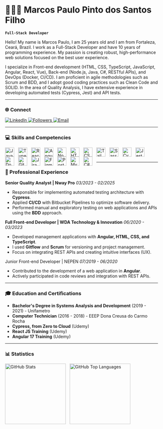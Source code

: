 # 👨🏽‍💻 Marcos Paulo Pinto dos Santos Filho

**`Full-Stack Developer`**

Hello! My name is Marcos Paulo, I am 25 years old and I am from Fortaleza, Ceará, Brazil. I work as a Full-Stack Developer and have 10 years of programming experience. My passion is creating robust, high-performance web solutions focused on the best user experience.

I specialize in Front-end development (HTML, CSS, TypeScript, JavaScript, Angular, React, Vue), Back-end (Node.js, Java, C#, RESTful APIs), and DevOps (Docker, CI/CD). I am proficient in agile methodologies such as Scrum and BDD, and I adopt good coding practices such as Clean Code and SOLID. In the area of Quality Analysis, I have extensive experience in developing automated tests (Cypress, Jest) and API tests.

---

### 🌐 Connect

<p align="left">
    <a href="https://www.linkedin.com/in/marcospsdev">
        <img
            alt="LinkedIn"
            title="Connect with me on LinkedIn"
            src="https://img.shields.io/badge/-LinkedIn-0077B5?style=for-the-badge&logo=linkedin&logoColor=white"
        />
    </a>
    <a href="https://github.com/marcospsdev?tab=followers">
        <img
            alt="Followers"
            title="Follow me on GitHub"
            src="https://custom-icon-badges.demolab.com/github/followers/marcospsdev?color=236ad3&labelColor=1155ba&style=for-the-badge&logo=github&label=Seguidores&logoColor=white"
        />
    </a>
    <a href="mailto:contato.marcosps@gmail.com">
        <img
            alt="Email"
            title="Send an email"
            src="https://img.shields.io/badge/-Email-D14836?style=for-the-badge&logo=gmail&logoColor=white"
        />
    </a>
</p>

---

### 💻 Skills and Competencies

<img 
    align="left"
    alt="JavaScript"
    title="JavaScript"
    width="30px"
    style="padding-right: 10px;"
    src="https://cdn.jsdelivr.net/gh/devicons/devicon@latest/icons/javascript/javascript-original.svg"
/>
<img 
    align="left"
    alt="TypeScript"
    title="TypeScript"
    width="30px"
    style="padding-right: 10px;"
    src="https://cdn.jsdelivr.net/gh/devicons/devicon@latest/icons/typescript/typescript-original.svg"
/>
<img 
    align="left"
    alt="React"
    title="React"
    width="30px"
    style="padding-right: 10px;"
    src="https://cdn.jsdelivr.net/gh/devicons/devicon@latest/icons/react/react-original.svg"
/>
<img 
    align="left"
    alt="Angular"
    title="Angular"
    width="30px"
    style="padding-right: 10px;"
    src="https://cdn.jsdelivr.net/gh/devicons/devicon@latest/icons/angularjs/angularjs-original.svg"
/>
<img 
    align="left"
    alt="Node.js"
    title="Node.js"
    width="30px"
    style="padding-right: 10px;"
    src="https://cdn.jsdelivr.net/gh/devicons/devicon@latest/icons/nodejs/nodejs-original.svg"
/>
<img 
    align="left"
    alt="HTML5"
    title="HTML5"
    width="30px"
    style="padding-right: 10px;"
    src="https://cdn.jsdelivr.net/gh/devicons/devicon@latest/icons/html5/html5-original.svg"
/>
<img 
    align="left"
    alt="CSS3"
    title="CSS3"
    width="30px"
    style="padding-right: 10px;"
    src="https://cdn.jsdelivr.net/gh/devicons/devicon@latest/icons/css3/css3-original.svg"
/>
<img 
    align="left"
    alt="Tailwind CSS"
    title="Tailwind CSS"
    width="30px"
    style="padding-right: 10px;"
    src="https://cdn.jsdelivr.net/gh/devicons/devicon@latest/icons/tailwindcss/tailwindcss-original.svg"
/>
<img 
    align="left"
    alt="Sass"
    title="Sass"
    width="30px"
    style="padding-right: 10px;"
    src="https://cdn.jsdelivr.net/gh/devicons/devicon@latest/icons/sass/sass-original.svg"
/>
<img 
    align="left"
    alt="Cypress"
    title="Cypress"
    width="30px"
    style="padding-right: 10px;"
    src="https://cdn.jsdelivr.net/gh/devicons/devicon@latest/icons/cypressio/cypressio-original.svg"
/>
<img 
    align="left"
    alt="Jest"
    title="Jest"
    width="30px"
    style="padding-right: 10px;"
    src="https://cdn.jsdelivr.net/gh/devicons/devicon@latest/icons/jest/jest-plain.svg"
/>
<img 
    align="left"
    alt="Docker"
    title="Docker"
    width="30px"
    style="padding-right: 10px;"
    src="https://cdn.jsdelivr.net/gh/devicons/devicon@latest/icons/docker/docker-original.svg"
/>
<img 
    align="left"
    alt="Git"
    title="Git"
    width="30px"
    style="padding-right: 10px;"
    src="https://cdn.jsdelivr.net/gh/devicons/devicon@latest/icons/git/git-original.svg"
/>
<img 
    align="left"
    alt="Jira"
    title="Jira"
    width="30px"
    style="padding-right: 10px;"
    src="https://cdn.jsdelivr.net/gh/devicons/devicon@latest/icons/jira/jira-original.svg"
/>
<img 
    align="left"
    alt="Figma"
    title="Figma"
    width="30px"
    style="padding-right: 10px;"
    src="https://cdn.jsdelivr.net/gh/devicons/devicon@latest/icons/figma/figma-original.svg"
/>
<img 
    align="left"
    alt="PostgreSQL"
    title="PostgreSQL"
    width="30px"
    style="padding-right: 10px;"
    src="https://cdn.jsdelivr.net/gh/devicons/devicon@latest/icons/postgresql/postgresql-original.svg"
/>
<img 
    align="left"
    alt="MySQL"
    title="MySQL"
    width="30px"
    style="padding-right: 10px;"
    src="https://cdn.jsdelivr.net/gh/devicons/devicon@latest/icons/mysql/mysql-original.svg"
/>
<img 
    align="left"
    alt="C#"
    title="C#"
    width="30px"
    style="padding-right: 10px;"
    src="https://cdn.jsdelivr.net/gh/devicons/devicon@latest/icons/csharp/csharp-original.svg"
/>

<br/>
<br/>

---

### 💼 Professional Experience

**Senior Quality Analyst | Nway Pro**
_03/2023 - 02/2025_
-   Responsible for implementing automated testing architecture with **Cypress**.
-   Applied **CI/CD** with Bitbucket Pipelines to optimize software delivery.
-  Performed manual and exploratory testing on web applications and APIs using the **BDD** approach.

**Full Front-end Developer | WDA Technology & Innovation**
_06/2020 - 03/2023_
-  Developed management applications with **Angular, HTML, CSS, and TypeScript**.
- I used **Gitflow** and **Scrum** for versioning and project management.
- Focus on integrating REST APIs and creating intuitive interfaces (UX).

Junior Front-end Developer | NEPEN
_07/2019 - 06/2020_
-   Contributed to the development of a web application in **Angular**.
-   Actively participated in code reviews and integration with REST APIs.

---

### 🎓 Education and Certifications

- **Bachelor's Degree in Systems Analysis and Development** (2019 - 2021) - Unifametro
- **Computer Technician** (2016 - 2018) - EEEP Dona Creusa do Carmo Rocha
- **Cypress, from Zero to Cloud** (Udemy)
- **React JS Training** (Udemy)
- **Angular 17 Training** (Udemy)

---

### 📊 Statistics

<p>
  <img
    align="left"
    alt="GitHub Stats"
    height="200"
    style="padding-right: 10px;"
    src="https://github-readme-stats.vercel.app/api?username=marcospsdev&show_icons=true&theme=dracula&include_all_commits=true&locale=en-eua"
  />

  <img
    align="left"
    alt="GitHub Top Languages"
    height="200"
    src="https://github-readme-stats.vercel.app/api/top-langs/?username=marcospsdev&theme=dracula&layout=compact&custom_title=Technologies"
  />
</p>
